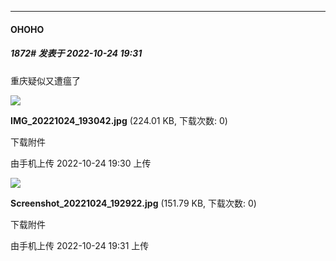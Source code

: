 

*****

####  OHOHO  
##### 1872#       发表于 2022-10-24 19:31

重庆疑似又遭瘟了

<img src="https://img.saraba1st.com/forum/202210/24/193058xcqacqwsxqsw4lqq.jpg" referrerpolicy="no-referrer">

<strong>IMG_20221024_193042.jpg</strong> (224.01 KB, 下载次数: 0)

下载附件

由手机上传
2022-10-24 19:30 上传

<img src="https://img.saraba1st.com/forum/202210/24/193104muhxq4ozxyimta2d.jpg" referrerpolicy="no-referrer">

<strong>Screenshot_20221024_192922.jpg</strong> (151.79 KB, 下载次数: 0)

下载附件

由手机上传
2022-10-24 19:31 上传

